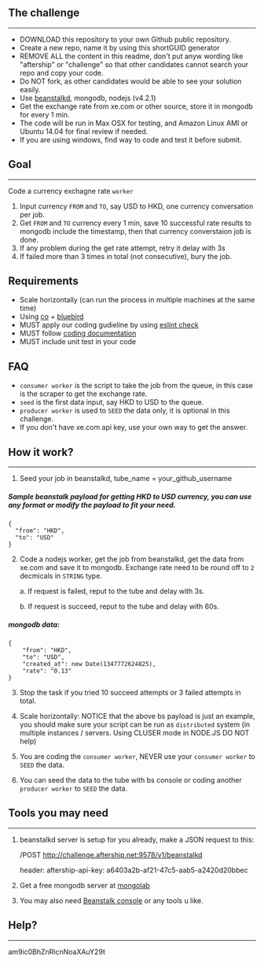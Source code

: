 ## The challenge
---

* DOWNLOAD this repository to your own Github public repository.
* Create a new repo, name it by using this shortGUID generator
* REMOVE ALL the content in this readme, don't put anyw wording like "aftership" or "challenge" so that other candidates cannot search your repo and copy your code.
* Do NOT fork, as other candidates would be able to see your solution easily.
* Use [beanstalkd](http://kr.github.io/beanstalkd/), mongodb, nodejs (v4.2.1)
* Get the exchange rate from xe.com or other source, store it in mongodb for every 1 min.
* The code will be run in Max OSX for testing, and Amazon Linux AMI or Ubuntu 14.04 for final review if needed.
* If you are using windows, find way to code and test it before submit.


## Goal
----
Code a currency exchagne rate `worker`

1. Input currency `FROM` and `TO`, say USD to HKD, one currency conversation per job.
2. Get `FROM` and `TO` currency every 1 min, save 10 successful rate results to mongodb include the timestamp, then that currency converstaion job is done.
3. If any problem during the get rate attempt, retry it delay with 3s
4. If failed more than 3 times in total (not consecutive), bury the job.

## Requirements

- Scale horizontally (can run the process in multiple machines at the same time)
- Using [co](https://github.com/tj/co) + [bluebird](https://github.com/petkaantonov/bluebird)
- MUST apply our coding gudieline by using [eslint check](https://github.com/AfterShip/eslint-config-aftership)
- MUST follow [coding documentation](https://github.com/AfterShip/jsdoc)
- MUST include unit test in your code

## FAQ
- `consumer worker` is the script to take the job from the queue, in this case is the scraper to get the exchange rate.
- `seed` is the first data input, say HKD to USD to the queue.
- `producer worker` is used to `SEED` the data only, it is optional in this challenge.
- If you don't have xe.com api key, use your own way to get the answer.


## How it work?
---

1. Seed your job in beanstalkd, tube_name = your_github_username

##### Sample beanstalk payload for getting HKD to USD currency, you can use any format or modify the payload to fit your need.
```
{
  "from": "HKD",
  "to": "USD"
}
```

2. Code a nodejs worker, get the job from beanstalkd, get the data from xe.com and save it to mongodb. Exchange rate need to be round off to `2` decmicals in `STRING` type.
	
	a. If request is failed, reput to the tube and delay with 3s.

	b. If request is succeed, reput to the tube and delay with 60s.

##### mongodb data:
```
{
	"from": "HKD",
	"to": "USD",
	"created_at": new Date(1347772624825),
	"rate": "0.13"
}

```

3. Stop the task if you tried 10 succeed attempts or 3 failed attempts in total.

4. Scale horizontally: NOTICE that the above bs payload is just an example, you should make sure your script can be run as `distributed` system (in multiple instances / servers. Using CLUSER mode in NODE.JS DO NOT help)

5. You are coding the `consumer worker`, NEVER use your `consumer worker` to `SEED` the data.

6. You can seed the data to the tube with bs console or coding another `producer worker` to `SEED` the data.


## Tools you may need
---
1. beanstalkd server is setup for you already, make a JSON request to this:

	/POST http://challenge.aftership.net:9578/v1/beanstalkd
	
	header: aftership-api-key: a6403a2b-af21-47c5-aab5-a2420d20bbec

2. Get a free mongodb server at [mongolab](https://mongolab.com/welcome/)


3. You may also need [Beanstalk console](https://github.com/ptrofimov/beanstalk_console) or any tools u like.


## Help?
---
am9ic0BhZnRlcnNoaXAuY29t
